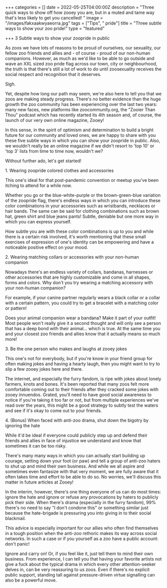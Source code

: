 +++
categories = []
date = 2022-05-25T04:00:00Z
description = "Three quick ways to show off how zooey you are, but in a muted and tame way that's less likely to get you cancelled! "
image = "/images/fakxaakwyaeorra.jpg"
tags = ["Tips", " pride"]
title = "Three subtle ways to show your zoo pride!"
type = "featured"

+++
3 Subtle ways to show your zoopride in public

As zoos we have lots of reasons to be proud of ourselves, our sexuality, our fellow zoo friends and allies and - of course - proud of our non-human companions. However, as much as we'd like to be able to go outside and wave an XXL sized zoo pride flag across our town, city or neighbourhood, the truth is that there's still a lot of work to do until zoosexuality receives the social respect and recognition that it deserves.

Sigh.

Yet, despite how long our path may seem, we're also here to tell you that we zoos are making steady progress. There's no better evidence than the huge growth the zoo community has been experiencing over the last two years: many new faces, new platforms like zoocommunity.org, the "Zooier Than Thou" podcast which has recently started its 4th season and, of course, the launch of our very own online magazine, Zooey!

In this sense, in the spirit of optimism and determination to build a bright future for our community and loved ones, we are happy to share with you these five subtle ways in which you can show your zoopride in public. Also, we wouldn't really be an online magazine if we didn't resort to 'top 10' or 'top 3' lists from time to time now, wouldn't we?

Without further ado, let's get started!

1\. Wearing zoopride colored clothes and accessories

This one's ideal for that post-pandemic convention or meetup you've been itching to attend for a while now.

Whether you go or the blue-white-purple or the brown-green-blue variation of the zoopride flag, there's endless ways in which you can introduce these color combinations in your accessories such as wristbands, necklaces or hair bands. The same can be said for clothing combinations such as brown hat, green shirt and blue jeans pants! Subtle, deniable but one more way in which you can express yourself.

How subtle you are with these color combinations is up to you and while there is a certain risk involved, it's worth mentioning that these small exercises of expression of one's identity can be empowering and have a noticeable positive effect on your mood.

2\. Wearing matching collars or accessories with your non-human companion

Nowadays there's an endless variety of collars, bandanas, harnesses or other accessories that are highly customizable and come in all shapes, forms and colors. Why don't you try wearing a matching accessory with your non-human companion?

For example, if your canine partner regularly wears a black collar or a collar with a certain pattern, you could try to get a bracelet with a matching color or pattern!

Does your animal companion wear a bandana? Make it part of your outfit! Most people won't really give it a second thought and will only see a person that has a deep bond with their animal... which is true. At the same time you and your closest zoo friends and allies know that it actually means so much more!

3\. Be the one person who makes and laughs at zooey jokes

This one's not for everybody, but if you're know in your friend group for often making jokes and having a hearty laugh, then you might want to try to slip a few zooey jokes here and there.

The internet, and especially the furry fandom, is ripe with jokes about lonely farmers, knots and bones. It's been reported that many zoos felt more comfortable coming out to their friends after they cracked some jokes with zooey innuendos. Grated, you'll need to have good social awareness to notice if you're taking it too far or not, but from multiple experiences we've read over the years, this might be a good strategy to subtly test the waters and see if it's okay to come out to your friends.

4\. (Bonus) When faced with anti-zoo drama, shut down the bigotry by ignoring the hate

While it'd be ideal if everyone could publicly step up and defend their friends and allies in face of injustice we understand and know that sometimes it can be too risky.

There's many many ways in which you can actually start building up courage, setting down your foot (or paw) and tell a group of anti-zoo haters to shut up and mind their own business. And while we all aspire and sometimes even fantasize with that very moment, we are fully aware that it often takes time and effort to be able to do so. No worries, we'll discuss this matter in future articles at Zooey!

In the interim, however, there's one thing everyone of us can do most times: ignore the hate and ignore or refuse any provocations by haters to publicly pick their side. When there's drama (especially in the furry fandom), 99% there's no need to say "I don't condone this" or something similar just because the hate-brigade is pressuring you into giving in to their social blackmail.

This advice is especially important for our allies who often find themselves in a tough position when the anti-zoo rethoric makes its way across social networks. In such a case or if you yourself as a zoo have a public account: don't panic!

Ignore and carry on! Or, if you feel like it, just tell them to mind their own business. From experience, I can tell you that having your favorite artists not give a fuck about the typical drama in which every other attention-seeker delves in, can be very reassuring to us zoos. Even if there's no explicit public support, standing tall against pressure-driven virtue signalling can also be a powerful move.